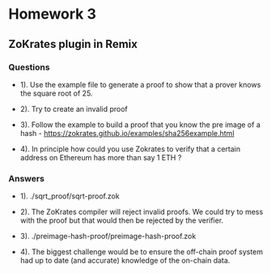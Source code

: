 # Homework 3

## ZoKrates plugin in Remix

### Questions

- 1). Use the example file to generate a proof to show that a prover knows the square root of 25.

- 2). Try to create an invalid proof

- 3). Follow the example to build a proof that you know the pre image of a hash - https://zokrates.github.io/examples/sha256example.html

- 4). In principle how could you use Zokrates to verify that a
  certain address on Ethereum has more than say 1 ETH ?

### Answers

- 1). ./sqrt_proof/sqrt-proof.zok

- 2). The ZoKrates compiler will reject invalid proofs. We could try to mess with the proof but that would then be rejected by the verifier.

- 3). ./preimage-hash-proof/preimage-hash-proof.zok

- 4). The biggest challenge would be to ensure the off-chain proof system had up to date (and accurate) knowledge of the on-chain data.
